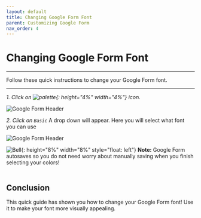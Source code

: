 ```yaml
---
layout: default
title: Changing Google Form Font
parent: Customizing Google Form
nav_order: 4
---
```


# Changing Google Form Font
---

Follow these quick instructions to change your Google Form font.

---

*1. Click on ![palette](https://github.com/kevtrng/Google-Forms-Guide/blob/gh-pages/docs/images/icons/paint-palette.png?raw=true){: height="4%" width="4%"} icon.*

![Google Form Header](https://github.com/kevtrng/Google-Forms-Guide/blob/gh-pages/docs/images/customizingForm/1_changing_header.png?raw=true)

*2. Click on `Basic`*
A drop down will appear. Here you will select what font you can use

![Google Form Header](https://github.com/kevtrng/Google-Forms-Guide/blob/gh-pages/docs/images/customizingForm/2_Font.png?raw=true)

![Bell](https://github.com/kevtrng/Google-Forms-Guide/blob/gh-pages/docs/images/icons/bell.png?raw=true){: height="8%" width="8%" style="float: left"}
**Note:** Google Form autosaves so you do not need worry about manually saving when you finish selecting your colors!
<br>
<br>

## Conclusion

This quick guide has shown you how to change your Google Form font! Use it to make your font more visually appealing.